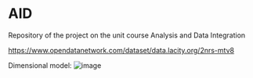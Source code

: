 # AID
Repository of the project on the unit course Analysis and Data Integration


https://www.opendatanetwork.com/dataset/data.lacity.org/2nrs-mtv8

Dimensional model:
![image](https://github.com/user-attachments/assets/2c7b0e15-3dd4-4abb-9990-1f6006b04602)
